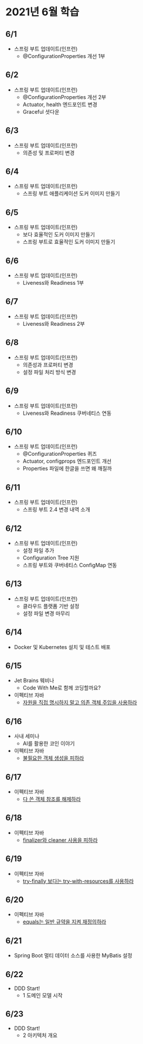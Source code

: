 # 2021년 6월 학습

## 6/1

- 스프링 부트 업데이트(인프런)
  - @ConfigurationProperties 개선 1부

## 6/2

- 스프링 부트 업데이트(인프런)
  - @ConfigurationProperties 개선 2부
  - Actuator, health 엔드포인트 변경
  - Graceful 셧다운

## 6/3

- 스프링 부트 업데이트(인프런)
  - 의존성 및 프로퍼티 변경

## 6/4

- 스프링 부트 업데이트(인프런)
  - 스프링 부트 애플리케이션 도커 이미지 만들기

## 6/5

- 스프링 부트 업데이트(인프런)
  - 보다 효율적인 도커 이미지 만들기
  - 스프링 부트로 효율적인 도커 이미지 만들기

## 6/6

- 스프링 부트 업데이트(인프런)
  - Liveness와 Readiness 1부

## 6/7

- 스프링 부트 업데이트(인프런)
  - Liveness와 Readiness 2부

## 6/8

- 스프링 부트 업데이트(인프런)
  - 의존성과 프로퍼티 변경
  - 설정 파일 처리 방식 변경

## 6/9

- 스프링 부트 업데이트(인프런)
  - Liveness와 Readiness 쿠버네티스 연동

## 6/10

- 스프링 부트 업데이트(인프런)
  - @ConfigurationProperties 퀴즈
  - Actuator, configprops 엔드포인트 개선
  - Properties 파일에 한글을 쓰면 왜 깨질까

## 6/11

- 스프링 부트 업데이트(인프런)
  - 스프링 부트 2.4 변경 내역 소개

## 6/12

- 스프링 부트 업데이트(인프런)
  - 설정 파일 추가
  - Configuration Tree 지원
  - 스프링 부트와 쿠버네티스 ConfigMap 연동

## 6/13

- 스프링 부트 업데이트(인프런)
  - 클라우드 플랫폼 기반 설정
  - 설정 파일 변경 마무리

## 6/14

- Docker 및 Kubernetes 설치 및 테스트 배포

## 6/15

- Jet Brains 웨비나
  - Code With Me로 함께 코딩할까요?
- 이펙티브 자바
  - [자원을 직접 명시하지 말고 의존 객체 주입을 사용하라](../Java/EffectiveJava/item_05.md)

## 6/16

- 사내 세미나
  - AI를 활용한 코인 이야기
- 이펙티브 자바
  - [불필요한 객체 생성을 피하라](../Java/EffectiveJava/item_06.md)

## 6/17

- 이펙티브 자바
  - [다 쓴 객체 참조를 해제하라](../Java/EffectiveJava/item_07.md)

## 6/18

- 이펙티브 자바
  - [finalizer와 cleaner 사용을 피하라](../Java/EffectiveJava/item_08.md)

## 6/19

- 이펙티브 자바
  - [try-finally 보다는 try-with-resources를 사용하라](../Java/EffectiveJava/item_09.md)

## 6/20

- 이펙티브 자바
  - [equals는 일반 규약을 지켜 재정의하라](../Java/EffectiveJava/item_10.md)

## 6/21

- Spring Boot 멀티 데이터 소스를 사용한 MyBatis 설정

## 6/22

- DDD Start!
  - 1 도메인 모델 시작

## 6/23

- DDD Start!
  - 2 아키텍처 개요
